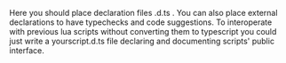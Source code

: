 Here you should place declaration files .d.ts .
You can also place external declarations to have typechecks and code suggestions.
To interoperate with previous lua scripts without converting them to typescript you could just write a yourscript.d.ts file declaring and documenting scripts' public interface. 
